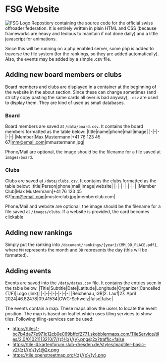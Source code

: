 # FSG Website
![FSG Logo](./images/icons/logo.svg)
Repostiory containing the source code for the official swiss offroader federation. It is entirely written in plain HTML and CSS (because frameworks are heavy and tedious to maintain if not done daily) and a little javascript for animations.

Since this will be running on a php enabled server, some php is added to traverse the file system (for the rankings, so they are added automatically). Also, the events may be added by a simple .csv file.

## Adding new board members or clubs
Board members and clubs are displayed in a container at the beginning of the website in the about section. Since these can change sometimes (and strictly copy pasting the same cards all over is bad anyway), `.csv` are used to display them. They are kind of used as small databases.

### Board
Board members are saved at `/data/board.csv`. It contains the board members formatted as the table below:
|title|name|phone|mail|image|
|-|-|-|-|-|
|Member|Max Mustermann|+41 76 123 45 67|mm@email.com|mmustermann.jpg|

Phone/Mail are optional, the image should be the filename for a file saved at `images/board`.

### Clubs
Clubs are saved at `/data/clubs.csv`. It contains the clubs formatted as the table below:
|title|Person|phone|mail|image|website|
|-|-|-|-|-|-|
|Member Club|Max Mustermann|+41 76 123 45 67|mm@email.com|musterclub.jpg|memberclub.com|

Phone/Mail and website are optional, the image should be the filename for a file saved at `/images/clubs`. If a website is provided, the card becomes clickable

## Adding new rankings
Simply put the ranking into `/document/rankings/{year}/{MM_DD_PLACE.pdf}`, where `MM` represents the month and `DD` represents the day (this will be formatted).

## Adding events
Events are saved into the `/data/dates.csv` file. It contains the entries seen in the table below.
|Title|Subtitle|Date|Latitude|Longitude|Organizer|Cancelled (T/F)|Logo (link)|
|-|-|-|-|-|-|-|-|
|Reichenau, GR|2. Lauf|27. April 2024|46.82478|09.41534|GWC-Schweiz|false|false|

The events contain a map. These maps allow the users to locate the event position. The map is based on leaflet which uses tiling services to show tiles. Following tiling-services can be used:
- https://tiles1-bc7b4da77e971c12cb0e069bffcf2771.skobblermaps.com/TileService/tiles/2.0/01021113210/7/{z}/{x}/{y}.png@2x?traffic=false
- https://tile-4.kartenforum.slub-dresden.de/styles/maptiler-basic-v2/{z}/{x}/{y}@2x.png
- https://tile.openstreetmap.org/{z}/{x}/{y}.png
